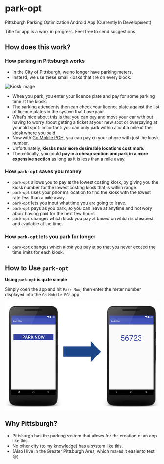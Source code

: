 # park-opt

Pittsburgh Parking Optimization Android App (Currently In Development)

Title for app is a work in progress. Feel free to send suggestions.

## How does this work?

### How parking in Pittsburgh works

* In the City of Pittsburgh, we no longer have parking meters.
* Instead, we use these small kiosks that are on every block.


![Kiosk Image](https://s-media-cache-ak0.pinimg.com/736x/64/5d/dd/645ddd21c1317d398723bdbdb6fbc8ef.jpg "Kiosk Image")


* When you park, you enter your licence plate and pay for some parking time at the kiosk.
* The parking attendents then can check your licence plate against the list of licence plates in the system that have paid.
* What's nice about this is that you can pay and move your car with out having to worry about getting a ticket at your new spot or overpaying at your old spot.
  Important: you can only park within about a mile of the kiosk where you paid
* Now with [Go Mobile PGH](https://play.google.com/store/apps/details?id=net.sharewire.gomobilepgh), you can pay on your phone with just the kiosk number.
* Unfortunately, **kiosks near more desireable locations cost more.**
* Theoretically, you could **pay in a cheap section and park in a more expensive section** as long as it is less than a mile away.

### How `park-opt` saves you money

* `park-opt` allows you to pay at the lowest costing kiosk, by giving you the kiosk number for the lowest costing kiosk that is within range.
* `park-opt` uses your phone's location to find the kiosk with the lowest rate less than a mile away.
* `park-opt` lets you input what time you are going to leave.
* `park-opt` pays as you park, so you can leave at anytime and not wory about having paid for the next few hours.
* `park-opt` changes which kiosk you pay at based on which is cheapest and available at the time.

### How `park-opt` lets you park for longer

* `park-opt` changes which kiosk you pay at so that you never exceed the time limits for each kiosk.

## How to Use `park-opt` 

**Using `park-opt` is quite simple**

Simply open the app and hit `Park Now`, then enter the meter number displayed into the `Go Mobile PGH` app


![UI Image](https://raw.githubusercontent.com/eppingere/park-opt/master/img/UI-Image.png)


## Why Pittsburgh?

* Pittsburgh has the parking system that allows for the creation of an app like this.
* No other city (to my knowledge) has a system like this.
* (Also I live in the Greater Pittsburgh Area, which makes it easier to test :laughing:)

